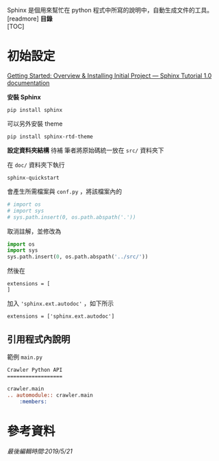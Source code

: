 Sphinx 是個用來幫忙在 python 程式中所寫的說明中，自動生成文件的工具。
[readmore]
**目錄**  
[TOC]
# 初始設定
[Getting Started: Overview & Installing Initial Project — Sphinx Tutorial 1.0 documentation](https://sphinx-tutorial.readthedocs.io/start/)

**安裝 Sphinx**
```shell
pip install sphinx
```

可以另外安裝 theme
```shell
pip install sphinx-rtd-theme
```

**設定資料夾結構**
待補
筆者將原始碼統一放在 `src/` 資料夾下

在 `doc/` 資料夾下執行
```shell
sphinx-quickstart
```
會產生所需檔案與 `conf.py` ，將該檔案內的
```python
# import os
# import sys
# sys.path.insert(0, os.path.abspath('.'))
```
取消註解，並修改為
```python
import os
import sys
sys.path.insert(0, os.path.abspath('../src/'))
```
然後在
```
extensions = [
]
```
加入 `'sphinx.ext.autodoc'` ，如下所示
```
extensions = ['sphinx.ext.autodoc']
```
## 引用程式內說明
範例 `main.py`
```rst
Crawler Python API
==================

crawler.main
.. automodule:: crawler.main
	:members:
```

# 參考資料


*最後編輯時間:2019/5/21*

<!--tags:
-->
<!--stackedit_data:
eyJoaXN0b3J5IjpbNzQwNjg1NDc1LC02ODMxMTQzNzIsMTU0MT
YzMjUxMiwtMjExODk5MzM1MSwtNjgwNTk5ODE0LC0xODIzMDM5
MDE3XX0=
-->